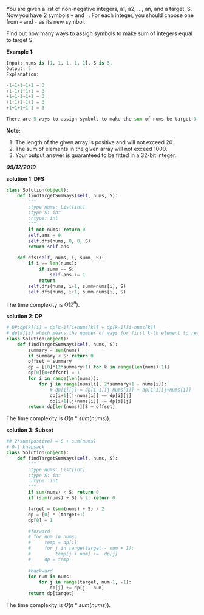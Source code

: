 You are given a list of non-negative integers, a1, a2, ..., an, and a target, S. Now you have 2 symbols `+` and `-`. For each integer, you should choose one from `+` and `-` as its new symbol.

Find out how many ways to assign symbols to make sum of integers equal to target S.

**Example 1:**

```python
Input: nums is [1, 1, 1, 1, 1], S is 3. 
Output: 5
Explanation: 

-1+1+1+1+1 = 3
+1-1+1+1+1 = 3
+1+1-1+1+1 = 3
+1+1+1-1+1 = 3
+1+1+1+1-1 = 3

There are 5 ways to assign symbols to make the sum of nums be target 3.
```



**Note:**

1. The length of the given array is positive and will not exceed 20.
2. The sum of elements in the given array will not exceed 1000.
3. Your output answer is guaranteed to be fitted in a 32-bit integer.

***09/12/2019***

**solution 1: DFS**

```python
class Solution(object):
    def findTargetSumWays(self, nums, S):
        """
        :type nums: List[int]
        :type S: int
        :rtype: int
        """
        if not nums: return 0
        self.ans = 0
        self.dfs(nums, 0, 0, S)
        return self.ans
    
    def dfs(self, nums, i, summ, S):
        if i == len(nums):
            if summ == S:
                self.ans += 1
            return
        self.dfs(nums, i+1, summ+nums[i], S)
        self.dfs(nums, i+1, summ-nums[i], S)
```

The time complexity is $O(2^n)$.

**solution 2: DP**

```python
# DP:dp[k][i] = dp[k-1][i+nums[k]] + dp[k-1][i-nums[k]] 
# dp[k][i] which means the number of ways for first k-th element to reach a sum i
class Solution(object):
    def findTargetSumWays(self, nums, S):
        summary = sum(nums)
        if summary < S: return 0
        offset = summary
        dp = [[0]*(2*summary+1) for k in range(len(nums)+1)]
        dp[0][0+offset] = 1
        for i in range(len(nums)):
            for j in range(nums[i], 2*summary+1 - nums[i]):
                # dp[i][j] = dp[i-1][j-nums[i]] + dp[i-1][j+nums[i]]
                dp[i+1][j-nums[i]] += dp[i][j]
                dp[i+1][j+nums[i]] += dp[i][j]
        return dp[len(nums)][S + offset]
```

The time complexity is $O(n*sum(nums))$.

**solution 3: Subset**

```python
## 2*sum(postive) = S + sum(nums) 
# 0-1 knapsack
class Solution(object):
    def findTargetSumWays(self, nums, S):
        """
        :type nums: List[int]
        :type S: int
        :rtype: int
        """
        if sum(nums) < S: return 0
        if (sum(nums) + S) % 2: return 0

        target = (sum(nums) + S) / 2
        dp = [0] * (target+1)
        dp[0] = 1

        #forward
        # for num in nums:
        #     temp = dp[:]            
        #     for j in range(target - num + 1):
        #         temp[j + num] +=  dp[j]
        #     dp = temp
        
        #backward
        for num in nums:
            for j in range(target, num-1, -1):
                dp[j] += dp[j - num]
        return dp[target]
```

The time complexity is $O(n*sum(nums))$.